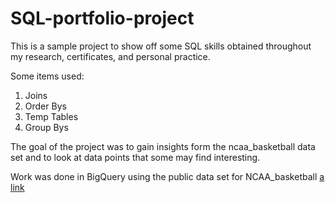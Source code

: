 # SQL-portfolio-project

This is a sample project to show off some SQL skills obtained throughout my research, certificates, and personal practice.

Some items used:
  1. Joins
  2. Order Bys
  3. Temp Tables
  4. Group Bys

The goal of the project was to gain insights form the ncaa_basketball data set and to look at data points that some may find interesting.

Work was done in BigQuery using the public data set for NCAA_basketball
[a link](console.cloud.google.com/bigquery?ws=!1m4!1m3!3m2!1sbigquery-public-data!2sncaa_basketball)
